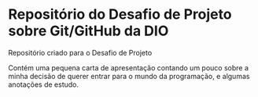 # Repositório do Desafio de Projeto sobre Git/GitHub da DIO
Repositório criado para o Desafio de Projeto

Contém uma pequena carta de apresentação contando um pouco sobre a minha decisão de querer entrar para o mundo da programação, e algumas anotações de estudo.
